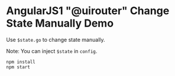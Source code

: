 AngularJS1 "@uirouter" Change State Manually Demo
=================================================

Use `$state.go` to change state manually.

Note: You can inject `$state` in `config`.

```
npm install
npm start
```
